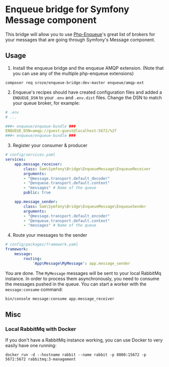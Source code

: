 # Enqueue bridge for Symfony Message component

This bridge will allow you to use [Php-Enqueue](https://github.com/php-enqueue/enqueue-dev)'s great list of brokers for your messages that are going through Symfony's Message component.

## Usage

1. Install the enqueue bridge and the enqueue AMQP extension. (Note that you can use any of the multiple php-enqueue extensions)

```
composer req sroze/enqueue-bridge:dev-master enqueue/amqp-ext
```

2. Enqueue's recipes should have created configuration files and added a `ENQUEUE_DSN` to your `.env` and `.env.dist` files. 
   Change the DSN to match your queue broker, for example:
```yaml
# .env
# ...

###> enqueue/enqueue-bundle ###
ENQUEUE_DSN=amqp://guest:guest@localhost:5672/%2f
###< enqueue/enqueue-bundle ###
```

3. Register your consumer & producer
```yaml
# config/services.yaml
services:
    app.message_receiver:
        class: Sam\Symfony\Bridge\EnqueueMessage\EnqueueReceiver
        arguments:
        - "@message.transport.default_decoder"
        - "@enqueue.transport.default.context"
        - "messages" # Name of the queue
        public: true

    app.message_sender:
        class: Sam\Symfony\Bridge\EnqueueMessage\EnqueueSender
        arguments: 
        - "@message.transport.default_encoder"
        - "@enqueue.transport.default.context"
        - "messages" # Name of the queue
```

4. Route your messages to the sender
```yaml
# config/packages/framework.yaml
framework:
    message:
        routing:
            'App\Message\MyMessage': app.message_sender
```

You are done. The `MyMessage` messages will be sent to your local RabbitMq instance. In order to process
them asynchronously, you need to consume the messages pushed in the queue. You can start a worker with the `message:consume`
command:

```bash
bin/console message:consume app.message_receiver
```

## Misc

### Local RabbitMq with Docker

If you don't have a RabbitMq instance working, you can use Docker to very easily have one running:
```
docker run -d --hostname rabbit --name rabbit -p 8080:15672 -p 5672:5672 rabbitmq:3-management
```

